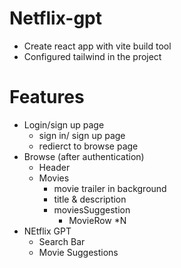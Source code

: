 # Netflix-gpt
- Create react app with vite build tool
- Configured tailwind in the project

# Features
- Login/sign up page
    - sign in/ sign up page
    - redierct to browse page
- Browse (after authentication)
    - Header
    - Movies
        - movie trailer in background
        - title & description
        - moviesSuggestion
            - MovieRow *N
- NEtflix GPT
    - Search Bar
    - Movie Suggestions